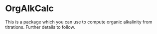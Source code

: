 # OrgAlkCalc

This is a package which you can use to compute organic alkalinity from titrations.
Further details to follow.